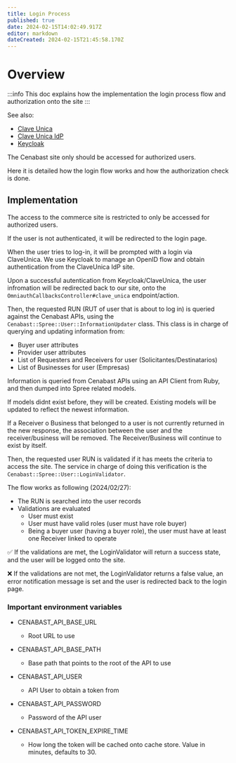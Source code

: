 ```yaml
---
title: Login Process
published: true
date: 2024-02-15T14:02:49.917Z
editor: markdown
dateCreated: 2024-02-15T21:45:58.170Z
---
```


# Overview

:::info
This doc explains how the implementation the login process flow and authorization onto the site
:::

See also:
* [Clave Unica](clave-unica.md)
* [Clave Unica IdP](/cenabast-tienda/docs/infrastructure/clave_unica)
* [Keycloak](/cenabast-tienda/docs/infrastructure/applications/keycloak)

The Cenabast site only should be accessed for authorized users.

Here it is detailed how the login flow works and how the authorization check is done.

## Implementation

The access to the commerce site is restricted to only be accessed for authorized users.

If the user is not authenticated, it will be redirected to the login page.

When the user tries to log-in, it will be prompted with a login via ClaveUnica. We use Keycloak to manage an OpenID flow and obtain authentication from the ClaveUnica IdP site.

Upon a successful autentication from Keycloak/ClaveUnica, the user infromation will be redirected back to our site, onto the `OmniauthCallbacksController#clave_unica` endpoint/action.

Then, the requested RUN (RUT of user that is about to log in) is queried against the Cenabast APIs, using the `Cenabast::Spree::User::InformationUpdater` class. This class is in charge of querying and updating information from:

* Buyer user attributes
* Provider user attributes
* List of Requesters and Receivers for user (Solicitantes/Destinatarios)
* List of Businesses for user (Empresas)

Information is queried from Cenabast APIs using an API Client from Ruby, and then dumped into Spree related models.

If models didnt exist before, they will be created. Existing models will be updated to reflect the newest information.

If a Receiver o Business that belonged to a user is not currently returned in the new response, the association between the user and the receiver/business will be removed. The Receiver/Business will continue to exist by itself.

Then, the requested user RUN is validated if it has meets the criteria to access the site.
The service in charge of doing this verification is the `Cenabast::Spree::User::LoginValidator`.

The flow works as following (2024/02/27):

* The RUN is searched into the user records
* Validations are evaluated
    * User must exist
    * User must have valid roles (user must have role buyer)
    * Being a buyer user (having a buyer role), the user must have at least one Receiver linked to operate

:white_check_mark: If the validations are met, the LoginValidator will return a success state, and the user will be logged onto the site.

:x: If the validations are not met, the LoginValidator returns a false value, an error notification message is set and the user is redirected back to the login page.

### Important environment variables

* CENABAST_API_BASE_URL
    * Root URL to use

* CENABAST_API_BASE_PATH
    * Base path that points to the root of the API to use

* CENABAST_API_USER
    * API User to obtain a token from

* CENABAST_API_PASSWORD
    * Password of the API user

* CENABAST_API_TOKEN_EXPIRE_TIME
    * How long the token will be cached onto cache store. Value in minutes, defaults to 30.